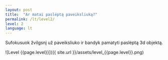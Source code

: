 ```yaml
---
layout: post
title:  "Ar matai paslėptą paveiksliuką?"
permalink: /lt/level2/
level: 2
language: lt
---
```

Sufokusuok žvilgsnį už paveiksliuko ir bandyk pamatyti paslėptą 3d objektą.

![Level {{page.level}}]({{ site.url }}/assets/level_{{page.level}}.png)